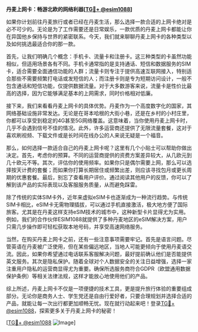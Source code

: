 **丹麦上网卡：畅游北欧的网络利器[[TG💪+ @esim1088](https://t.me/s/esim1088)]**

如果你计划前往丹麦旅行或者已经在丹麦生活，那么选择一款合适的上网卡绝对是必不可少的。无论是为了工作需要还是日常娱乐，一款优质的丹麦上网卡都能让你在异国他乡保持与世界的紧密联系。今天，我们就来聊聊丹麦上网卡的各种类型以及如何挑选最适合你的那一款。

首先，让我们明确几个概念：手机卡、流量卡和注册卡。这三种类型的卡虽然功能相似，但适用场景各有不同。手机卡通常指的是支持通话、短信和数据服务的SIM卡，适合需要全面通信功能的人群；流量卡则专注于提供高速互联网接入，特别适合那些不需要频繁打电话或发短信的人；而注册卡则是专为短期访问设计，一般不包含通话和短信功能，仅提供数据流量。对于大多数游客来说，流量卡是性价比最高的选择，因为它能够满足基本的上网需求，同时价格相对低廉。

接下来，我们来看看丹麦上网卡的具体优势。丹麦作为一个高度数字化的国家，其网络基础设施非常发达。无论是在哥本哈根的大街小巷，还是在乡村的小村庄里，你都可以享受到稳定的4G甚至5G网络覆盖。这意味着，当你使用丹麦上网卡时，几乎不会遇到信号不佳的情况。此外，许多运营商还提供了无限流量套餐，这对于喜欢刷视频、下载文件或是长时间在线办公的人来说无疑是一个福音。

那么，如何选择一款适合自己的丹麦上网卡呢？这里有几个小贴士可以帮助你做出决定。首先，考虑你的预算。不同的运营商提供的资费方案差异较大，从几欧元到几十欧元不等。其次，评估你的使用频率。如果你只是偶尔需要上网，那么可以选择按天计费的套餐；而如果你打算长期居住或频繁出差，则应该寻找包月或更长周期的优惠套餐。最后，别忘了查看用户评价。通过阅读其他用户的反馈，你可以了解到该产品的实际表现以及客服服务质量，从而避免踩雷。

除了传统的实体SIM卡外，近年来虚拟eSIM卡也逐渐成为一种流行趋势。与传统SIM卡相比，eSIM卡无需物理插拔，可以通过手机直接激活，极大地方便了国际旅客。尤其是在丹麦这样支持eSIM技术的城市中，这种新型卡片显得尤为实用。例如，我们的合作伙伴ESIM1088就提供了多种丹麦地区的eSIM解决方案，用户只需几步操作即可轻松获取本地号码，并享受高速网络服务。

当然，在购买丹麦上网卡之前，还有一些注意事项需要牢记。首先是语言问题。尽管英语在丹麦被广泛使用，但在某些偏远地区，当地人可能更倾向于使用丹麦语交流。因此，如果你希望通过电话联系客服解决问题，最好提前确认他们是否能提供英文服务。其次是隐私保护。随着全球对个人数据安全的关注日益增强，选择一家注重用户隐私的运营商显得尤为重要。确保所选服务商符合GDPR（欧盟通用数据保护条例）等相关法律法规，这样才能放心地使用他们的产品。

综上所述，丹麦上网卡不仅是一项便捷的技术工具，更是提升旅行体验的重要组成部分。无论你是商务人士、学生党还是自由行爱好者，只要合理规划并选择合适的产品，就能让每一次出行都更加顺畅无忧。现在就行动起来吧！登录[TG💪+ @esim1088](https://t.me/s/esim1088)，探索更多关于丹麦上网卡的秘密！

[[TG💪+ @esim1088](https://t.me/s/esim1088) ![Image](https://i.postimg.cc/4NQfJmqS/Snipaste-2025-05-13-00-14-12.png)]